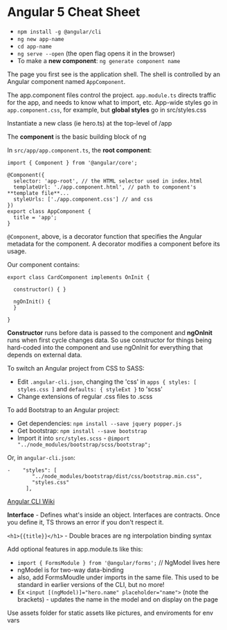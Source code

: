 # Angular 5 Cheat Sheet
- `npm install -g @angular/cli`
- `ng new app-name`
- `cd app-name`
- `ng serve --open` (the open flag opens it in the browser)
- To make a **new component**: `ng generate component name`


The page you first see is the application shell. The shell is controlled by an Angular component named `AppComponent`.

The app.component files control the project. `app.module.ts` directs traffic for the app, and needs to know what to import, etc. App-wide styles go in `app.component.css`, for example, but **global styles** go in src/styles.css

Instantiate a new class (ie hero.ts) at the top-level of /app

The **component** is the basic building block of ng

In `src/app/app.component.ts`, the **root component**:

```
import { Component } from '@angular/core';

@Component({
  selector: 'app-root', // the HTML selector used in index.html
  templateUrl: './app.component.html', // path to component's **template file**...
  styleUrls: ['./app.component.css'] // and css
})
export class AppComponent {
  title = 'app';
}
```

`@Component`, above, is a decorator function that specifies the Angular metadata for the component. A decorator modifies a component before its usage.



Our component contains:
```
export class CardComponent implements OnInit {

  constructor() { }

  ngOnInit() {
  }

}
```
**Constructor** runs before data is passed to the component and **ngOnInit** runs when first cycle changes data. So use constructor for things being hard-coded into the component and use ngOnInit for everything that depends on external data.


To switch an Angular project from CSS to SASS:
- Edit `.angular-cli.json`, changing the 'css' in `apps { styles: [ styles.css ]` and `defaults: { styleExt }` to 'scss'
- Change extensions of regular .css files to .scss

To add Bootstrap to an Angular project:
- Get dependencies: `npm install --save jquery popper.js`
- Get bootstrap: `npm install --save bootstrap`
- Import it into `src/styles.scss` - `@import "../node_modules/bootstrap/scss/bootstrap";`

Or, in `angular-cli.json`:
```
-    "styles": [
        "../node_modules/bootstrap/dist/css/bootstrap.min.css",
        "styles.css"
      ],
```


[Angular CLI Wiki](https://github.com/angular/angular-cli/wiki)

**Interface** - Defines what's inside an object. Interfaces are contracts. Once you define it, TS throws an error if you don't respect it.


`<h1>{{title}}</h1>` - Double braces are ng interpolation binding syntax

Add optional features in app.module.ts like this: 
- `import { FormsModule } from '@angular/forms';` //  NgModel lives here
- ngModel is for two-way data-binding
- also, add FormsMoudle under imports in the same file. This used to be standard in earlier versions of the CLI, but no more!
- Ex `<input [(ngModel)]="hero.name" placeholder="name">` (note the brackets) - updates the name in the model and on display on the page

Use assets folder for static assets like pictures, and enviroments for env vars



